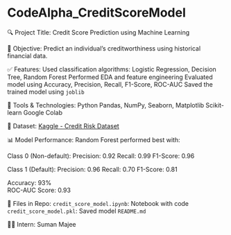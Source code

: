 # CodeAlpha_CreditScoreModel

🔍 Project Title:
Credit Score Prediction using Machine Learning

📌 Objective:
Predict an individual’s creditworthiness using historical financial data.

✅ Features:
Used classification algorithms: Logistic Regression, Decision Tree, Random Forest
Performed EDA and feature engineering
Evaluated model using Accuracy, Precision, Recall, F1-Score, ROC-AUC
Saved the trained model using `joblib`

🧠 Tools & Technologies:
Python
Pandas, NumPy, Seaborn, Matplotlib
Scikit-learn
Google Colab

📁 Dataset:
[Kaggle - Credit Risk Dataset](https://www.kaggle.com/datasets/yasserh/credit-risk)

📊 Model Performance:
Random Forest performed best with:

Class 0 (Non-default):
  Precision: 0.92
  Recall: 0.99
  F1-Score: 0.96

Class 1 (Default):
  Precision: 0.96
  Recall: 0.70
  F1-Score: 0.81

Accuracy: 93%  
ROC-AUC Score: 0.93

📂 Files in Repo:
`credit_score_model.ipynb`: Notebook with code
`credit_score_model.pkl`: Saved model
`README.md`

👩‍💻 Intern:
Suman Majee

